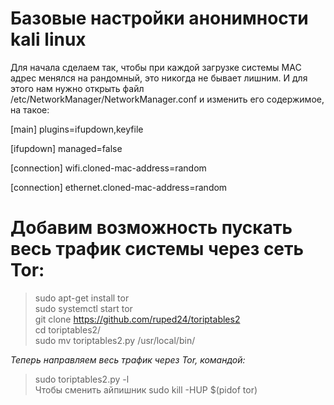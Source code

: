 # Базовые настройки анонимности kali linux
 Для начала сделаем так, чтобы при каждой загрузке системы MAC адрес менялся на рандомный, это никогда не бывает лишним. И для этого нам нужно открыть файл /etc/NetworkManager/NetworkManager.conf и изменить его содержимое, на такое:    
 
 [main] 
plugins=ifupdown,keyfile
 
[ifupdown] 
managed=false 

[connection] 
wifi.cloned-mac-address=random 

[connection] 
ethernet.cloned-mac-address=random 

# Добавим возможность пускать весь трафик системы через сеть Tor:
> sudo apt-get install tor  
> sudo systemctl start tor  
> git clone https://github.com/ruped24/toriptables2  
> cd toriptables2/  
> sudo mv toriptables2.py /usr/local/bin/  

_Теперь направляем весь трафик через Tor, командой:_
> sudo toriptables2.py -l  
Чтобы сменить айпишник
> sudo kill -HUP $(pidof tor)  


